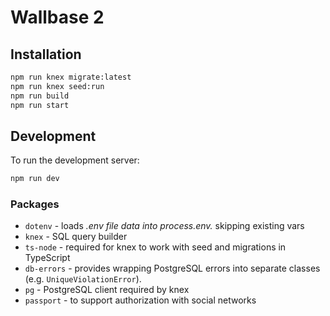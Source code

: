 # Wallbase 2

## Installation

```bash
npm run knex migrate:latest
npm run knex seed:run
npm run build
npm run start
```

## Development

To run the development server:

```bash
npm run dev
```

### Packages

- `dotenv` - loads *.env file data into process.env.* skipping existing vars
- `knex` - SQL query builder
- `ts-node` - required for knex to work with seed and migrations in TypeScript
- `db-errors` - provides wrapping PostgreSQL errors into separate classes
  (e.g. `UniqueViolationError`).
- `pg` - PostgreSQL client required by knex
- `passport` - to support authorization with social networks
